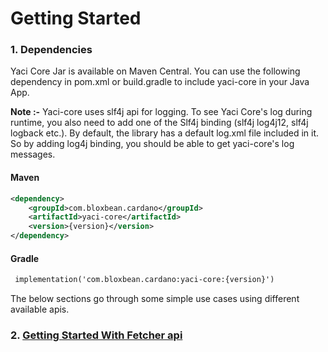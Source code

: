 # Getting Started

### 1. Dependencies

Yaci Core Jar is available on Maven Central. You can use the following dependency in pom.xml or build.gradle to 
include yaci-core in your Java App. 

**Note :-** Yaci-core uses slf4j api for logging. To see Yaci Core's log during runtime, you also need to add one of the
Slf4j binding (slf4j log4j12, slf4j logback etc.). By default, the library has a default log.xml file included in it. So by adding 
log4j binding, you should be able to get yaci-core's log messages.

#### Maven

```xml
<dependency>
    <groupId>com.bloxbean.cardano</groupId>
    <artifactId>yaci-core</artifactId>
    <version>{version}</version>
</dependency>
```

#### Gradle

```xml
 implementation('com.bloxbean.cardano:yaci-core:{version}')
```
The below sections go through some simple use cases using different available apis.

### 2. [Getting Started With Fetcher api](fetchers/FetchersGettingStarted.md)


